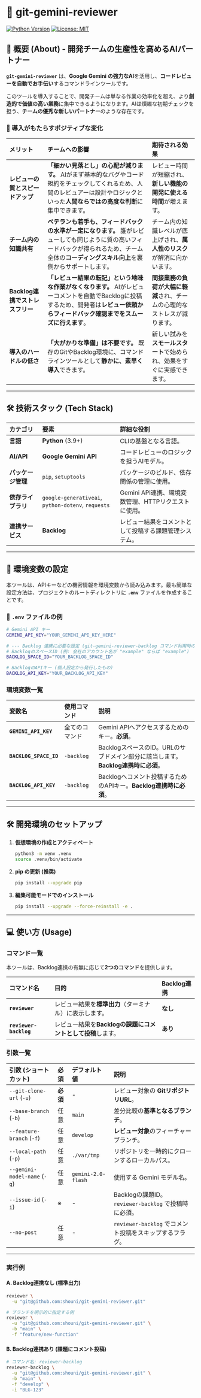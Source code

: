 # 🤖 git-gemini-reviewer

[![Python Version](https://img.shields.io/badge/Python-3.9%2B-blue?logo=python)](https://www.python.org/)
[![License: MIT](https://img.shields.io/badge/License-MIT-yellow.svg)](https://opensource.org/licenses/MIT)

## 🚀 概要 (About) - 開発チームの生産性を高めるAIパートナー

**`git-gemini-reviewer`** は、**Google Gemini の強力なAI**を活用し、**コードレビューを自動でお手伝い**するコマンドラインツールです。

このツールを導入することで、開発チームは単なる作業の効率化を超え、より**創造的で価値の高い業務**に集中できるようになります。AIは煩雑な初期チェックを担う、**チームの優秀な新しいパートナー**のような存在です。

### 🌸 導入がもたらすポジティブな変化

| メリット | チームへの影響 | 期待される効果 |
| :--- | :--- | :--- |
| **レビューの質とスピードアップ** | **「細かい見落とし」の心配が減ります。** AIがまず基本的なバグやコード規約をチェックしてくれるため、人間のレビュアーは設計やロジックといった**人間ならではの高度な判断**に集中できます。 | レビュー時間が短縮され、**新しい機能の開発に使える時間**が増えます。 |
| **チーム内の知識共有** | **ベテランも若手も、フィードバックの水準が一定になります。** 誰がレビューしても同じように質の高いフィードバックが得られるため、チーム全体の**コーディングスキル向上**を裏側からサポートします。 | チーム内の知識レベルが底上げされ、**属人性のリスク**が解消に向かいます。 |
| **Backlog連携でストレスフリー** | **「レビュー結果の転記」という地味な作業がなくなります。** AIがレビューコメントを自動でBacklogに投稿するため、開発者は**レビュー依頼からフィードバック確認までをスムーズに行えます**。 | **間接業務の負荷が大幅に軽減**され、チームの心理的なストレスが減ります。 |
| **導入のハードルの低さ** | **「大がかりな準備」は不要です。** 既存のGitやBacklog環境に、コマンドラインツールとして**静かに、素早く導入**できます。 | 新しい試みを**スモールスタート**で始められ、効果をすぐに実感できます。 |

-----

## 🛠️ 技術スタック (Tech Stack)

| カテゴリ | 要素 | 詳細な役割 |
| :--- | :--- | :--- |
| **言語** | **Python** (3.9+) | CLIの基盤となる言語。 |
| **AI/API** | **Google Gemini API** | コードレビューのロジックを担うAIモデル。 |
| **パッケージ管理** | `pip`, `setuptools` | パッケージのビルド、依存関係の管理に使用。 |
| **依存ライブラリ** | `google-generativeai`, `python-dotenv`, `requests` | Gemini API連携、環境変数管理、HTTPリクエストに使用。 |
| **連携サービス** | **Backlog** | レビュー結果をコメントとして投稿する課題管理システム。 |

-----

## 🔑 環境変数の設定

本ツールは、APIキーなどの機密情報を環境変数から読み込みます。最も簡単な設定方法は、プロジェクトのルートディレクトリに **`.env`** ファイルを作成することです。

### 📄 `.env` ファイルの例

```bash
# Gemini API キー
GEMINI_API_KEY="YOUR_GEMINI_API_KEY_HERE"

# --- Backlog 連携に必要な設定 (git-gemini-reviewer-backlog コマンド利用時のみ必須) ---
# BacklogのスペースID (例: 会社のアカウント名が "example" ならば "example")
BACKLOG_SPACE_ID="YOUR_BACKLOG_SPACE_ID"

# BacklogのAPIキー (個人設定から発行したもの)
BACKLOG_API_KEY="YOUR_BACKLOG_API_KEY"
```

### 環境変数一覧

| 変数名 | 使用コマンド | 説明 |
| :--- | :--- | :--- |
| **`GEMINI_API_KEY`** | 全てのコマンド | Gemini APIへアクセスするためのキー。**必須**。 |
| **`BACKLOG_SPACE_ID`** | `-backlog` | BacklogスペースのID。URLのサブドメイン部分に該当します。**Backlog連携時に必須**。 |
| **`BACKLOG_API_KEY`** | `-backlog` | Backlogへコメント投稿するためのAPIキー。**Backlog連携時に必須**。 |

-----

## 🛠️ 開発環境のセットアップ

1.  **仮想環境の作成とアクティベート**

    ```bash
    python3 -m venv .venv
    source .venv/bin/activate
    ```

2.  **pip の更新 (推奨)**

    ```bash
    pip install --upgrade pip
    ```

3.  **編集可能モードでのインストール**

    ```bash
    pip install --upgrade --force-reinstall -e .
    ```

-----

## 💻 使い方 (Usage)

### コマンド一覧

本ツールは、Backlog連携の有無に応じて**2つのコマンド**を提供します。

| コマンド名 | 目的 | Backlog連携 |
| :--- | :--- | :--- |
| **`reviewer`** | レビュー結果を**標準出力**（ターミナル）に表示します。 | **なし** |
| **`reviewer-backlog`** | レビュー結果を**Backlogの課題にコメントとして投稿**します。 | **あり** |

### 引数一覧

| 引数 (ショートカット) | 必須 | デフォルト値             | 説明 |
| :--- | :--- |:-------------------| :--- |
| `--git-clone-url` (`-u`) | **必須** | -                  | レビュー対象の **GitリポジトリURL**。 |
| `--base-branch` (`-b`) | 任意 | `main`             | 差分比較の**基準となるブランチ**。 |
| `--feature-branch` (`-f`) | 任意 | `develop`          | **レビュー対象**のフィーチャーブランチ。 |
| `--local-path` (`-p`) | 任意 | `./var/tmp`        | リポジトリを一時的にクローンするローカルパス。 |
| `--gemini-model-name` (`-g`) | 任意 | `gemini-2.0-flash` | 使用する Gemini モデル名。 |
| `--issue-id` (`-i`) | ※ | -                  | Backlogの課題ID。`reviewer-backlog` で投稿時に必須。 |
| `--no-post` | 任意 | -                  | `reviewer-backlog` でコメント投稿をスキップするフラグ。 |

-----

### 実行例

#### A. Backlog連携なし (標準出力)

```bash
reviewer \
  -u "git@github.com:shouni/git-gemini-reviewer.git"

# ブランチを明示的に指定する例
reviewer \
  -u "git@github.com:shouni/git-gemini-reviewer.git" \
  -b "main" \
  -f "feature/new-function"
```

#### B. Backlog連携あり (課題にコメント投稿)

```bash
# コマンド名: reviewer-backlog
reviewer-backlog \
  -u "git@github.com:shouni/git-gemini-reviewer.git" \
  -b "main" \
  -f "develop" \
  -i "BLG-123"
```
